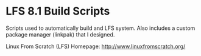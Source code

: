 # LFS 8.1 Build Scripts

Scripts used to automatically build and LFS system.  Also includes a custom package manager (linkpak) that I designed.

Linux From Scratch (LFS) Homepage: http://www.linuxfromscratch.org/

